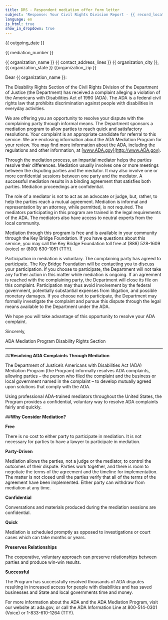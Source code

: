 ```yaml
---
title: DRS - Respondent mediation offer form letter
subject: 'Response: Your Civil Rights Division Report - {{ record_locator }} from the {{ section_name }} Section'
language: en
is_html: true
show_in_dropdown: true
---
```

{{ outgoing_date }}

{{ mediation_number }}

<div class="response-template--hide-in-paper-letter">
{{ organization_name }}
{{ contact_address_lines }}
{{ organization_city }}, {{ organization_state }} {{organization_zip }}
</div>

Dear {{ organization_name }}:

The Disability Rights Section of the Civil Rights Division of the Department of Justice (the Department) has received a complaint alleging a violation of the Americans with Disabilities Act of 1990 (ADA). The ADA is a federal civil rights law that prohibits discrimination against people with disabilities in everyday activities.

We are offering you an opportunity to resolve your dispute with the complaining party through informal means. The Department sponsors a mediation program to allow parties to reach quick and satisfactory resolutions. Your complaint is an appropriate candidate for referral to this service. We are enclosing information about the ADA Mediation Program for your review. You may find more information about the ADA, including the regulations and other information, at [www.ADA.gov](http://www.ADA.gov).

Through the mediation process, an impartial mediator helps the parties resolve their differences. Mediation usually involves one or more meetings between the disputing parties and the mediator. It may also involve one or more confidential sessions between one party and the mediator. A successful mediation results in a binding agreement that satisfies both parties. Mediation proceedings are confidential.

The role of a mediator is not to act as an advocate or judge, but, rather, to help the parties reach a mutual agreement. Mediation is informal and representation by an attorney, while permitted, is not required. The mediators participating in this program are trained in the legal requirements of the ADA. The mediators also have access to neutral experts from the local community.

Mediation through this program is free and is available in your community through the Key Bridge Foundation. If you have questions about this service, you may call the Key Bridge Foundation toll free at (888) 528-1609 (voice) or (800) 630-1051 (TTY).

Participation in mediation is voluntary. The complaining party has agreed to participate. The Key Bridge Foundation will be contacting you to discuss your participation. If you choose to participate, the Department will not take any further action in this matter while mediation is ongoing. If an agreement is reached with the complaining party, the Department will close its file on this complaint. Participation may thus avoid involvement by the federal government, potentially substantial expenses from litigation, and possible monetary damages. If you choose not to participate, the Department may formally investigate the complaint and pursue this dispute through the legal means available to the Department under the ADA.

We hope you will take advantage of this opportunity to resolve your ADA complaint.

Sincerely,

ADA Mediation Program
Disability Rights Section

---

##**Resolving ADA Complaints Through Mediation**

The Department of Justice’s Americans with Disabilities Act (ADA) Mediation Program (the Program) informally resolves ADA complaints, allowing parties – the person who filed the complaint and the business or local government named in the complaint – to develop mutually agreed upon solutions that comply with the ADA.

Using professional ADA-trained mediators throughout the United States, the Program provides a confidential, voluntary way to resolve ADA complaints fairly and quickly.

##**Why Consider Mediation?**

**Free**

There is no cost to either party to participate in mediation. It is not necessary for parties to have a lawyer to participate in mediation.

**Party-Driven**

Mediation allows the parties, not a judge or the mediator, to control the outcomes of their dispute. Parties work together, and there is room to negotiate the terms of the agreement and the timeline for implementation. The matter is not closed until the parties verify that all of the terms of the agreement have been implemented. Either party can withdraw from mediation at any time.

**Confidential**

Conversations and materials produced during the mediation sessions are confidential.

**Quick**

Mediation is scheduled promptly as opposed to investigations or court cases which can take months or years.

**Preserves Relationships**

The cooperative, voluntary approach can preserve relationships between parties and produce win-win results.

**Successful**

The Program has successfully resolved thousands of ADA disputes resulting in increased access for people with disabilities and has saved businesses and State and local governments time and money.

For more information about the ADA and the ADA Mediation Program, visit our website at: ada.gov, or call the ADA Information Line at 800-514-0301 (Voice) or 1-833-610-1264 (TTY).
